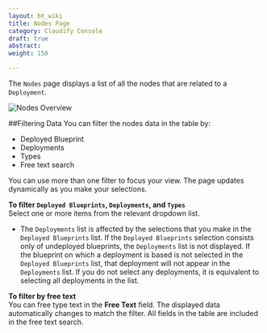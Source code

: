 ```yaml
---
layout: bt_wiki
title: Nodes Page
category: Cloudify Console
draft: true
abstract:
weight: 150

---
```



The `Nodes` page displays a list of all the nodes that are related to a `Deployment`.

![Nodes Overview]( /images/ui/ui-nodes-overview.png )

##Filtering Data
You can filter the nodes data in the table by:

* Deployed Blueprint
* Deployments
* Types
* Free text search

You can use more than one filter to focus your view. The page updates dynamically as you make your selections.

**To filter `Deployed Blueprints`, `Deployments`, and `Types`**<br>
Select one or more items from the relevant dropdown list.<br>
* The `Deployments` list is affected by the selections that you make in the `Deployed Blueprints` list. If the `Deployed Blueprints` selection consists only of undeployed blueprints, the `Deployments` list is not displayed. If the blueprint on which a deployment is based is not selected in the `Deployed Blueprints` list, that deployment will not appear in the `Deployments` list. If you do not select any deployments, it is equivalent to selecting all deployments in the list.

**To filter by free text**<br>
You can free type text in the **Free Text** field. The displayed data automatically changes to match the filter. All fields in the table are included in the free text search.<br/>

